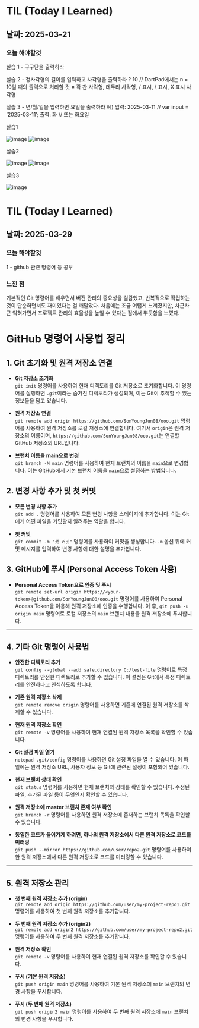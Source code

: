 # TIL (Today I Learned)
## 날짜: 2025-03-21
### 오늘 해야할것
실습 1 - 구구단을 출력하라

실습 2 - 정사각형의 길이를 입력하고 사각형을 출력하라
? 10 // DartPad에서는 n = 10일 때의 출력으로 처리할 것
※ 곽 찬 사각형, 테두리 사각형, / 표시, \ 표시, X 표시 사각형

실습 3 - 년/월/일을 입력하면 요일을 출력하라 예)
입력: 2025-03-11 // var input = ‘2025-03-11’;
출력: 화 // 또는 화요일

실습1

![image](https://github.com/user-attachments/assets/ea3cb9da-cd8b-4d4a-8732-3411dc161122)
![image](https://github.com/user-attachments/assets/ba7f4d6a-0c1d-4cc2-b15a-851c809cb687)


실습2

![image](https://github.com/user-attachments/assets/c62f4142-234c-41bb-a9fd-9db6ed28d164)
![image](https://github.com/user-attachments/assets/90d8fec3-973b-446a-9d32-afec1b43f8dd)


실습3

![image](https://github.com/user-attachments/assets/fa8499ad-94ef-4728-bbdc-f091f54f633f)

# TIL (Today I Learned)
## 날짜: 2025-03-29
### 오늘 해야할것
1 - github 관련 명령어 등 공부
### 느낀 점
기본적인 Git 명령어를 배우면서 버전 관리의 중요성을 실감했고, 반복적으로 작업하는 것이 단순하면서도 재미있다는 걸 깨달았다. 처음에는 조금 어렵게 느껴졌지만, 차근차근 익혀가면서 프로젝트 관리의 효율성을 높일 수 있다는 점에서 뿌듯함을 느꼈다.
# GitHub 명령어 사용법 정리

## 1. Git 초기화 및 원격 저장소 연결
- **Git 저장소 초기화**  
  `git init` 명령어를 사용하여 현재 디렉토리를 Git 저장소로 초기화합니다. 이 명령어를 실행하면 `.git`이라는 숨겨진 디렉토리가 생성되며, 이는 Git이 추적할 수 있는 정보들을 담고 있습니다.

- **원격 저장소 연결**  
  `git remote add origin https://github.com/SonYoungJun08/ooo.git` 명령어를 사용하여 원격 저장소를 로컬 저장소에 연결합니다. 여기서 `origin`은 원격 저장소의 이름이며, `https://github.com/SonYoungJun08/ooo.git`는 연결할 GitHub 저장소의 URL입니다.

- **브랜치 이름을 main으로 변경**  
  `git branch -M main` 명령어를 사용하여 현재 브랜치의 이름을 `main`으로 변경합니다. 이는 GitHub에서 기본 브랜치 이름을 `main`으로 설정하는 방법입니다.

## 2. 변경 사항 추가 및 첫 커밋
- **모든 변경 사항 추가**  
  `git add .` 명령어를 사용하여 모든 변경 사항을 스테이지에 추가합니다. 이는 Git에게 어떤 파일을 커밋할지 알려주는 역할을 합니다.

- **첫 커밋**  
  `git commit -m "첫 커밋"` 명령어를 사용하여 커밋을 생성합니다. `-m` 옵션 뒤에 커밋 메시지를 입력하여 변경 사항에 대한 설명을 추가합니다.

## 3. GitHub에 푸시 (Personal Access Token 사용)
- **Personal Access Token으로 인증 및 푸시**  
  `git remote set-url origin https://<your-token>@github.com/SonYoungJun08/ooo.git` 명령어를 사용하여 Personal Access Token을 이용해 원격 저장소에 인증을 수행합니다. 이 후, `git push -u origin main` 명령어로 로컬 저장소의 `main` 브랜치 내용을 원격 저장소에 푸시합니다.

---

## 4. 기타 Git 명령어 사용법

- **안전한 디렉토리 추가**  
  `git config --global --add safe.directory C:/test-file` 명령어로 특정 디렉토리를 안전한 디렉토리로 추가할 수 있습니다. 이 설정은 Git에서 특정 디렉토리를 안전하다고 인식하도록 합니다.

- **기존 원격 저장소 삭제**  
  `git remote remove origin` 명령어를 사용하면 기존에 연결된 원격 저장소를 삭제할 수 있습니다.

- **현재 원격 저장소 확인**  
  `git remote -v` 명령어를 사용하여 현재 연결된 원격 저장소 목록을 확인할 수 있습니다.

- **Git 설정 파일 열기**  
  `notepad .git/config` 명령어를 사용하면 Git 설정 파일을 열 수 있습니다. 이 파일에는 원격 저장소 URL, 사용자 정보 등 Git에 관련된 설정이 포함되어 있습니다.

- **현재 브랜치 상태 확인**  
  `git status` 명령어를 사용하면 현재 브랜치의 상태를 확인할 수 있습니다. 수정된 파일, 추가된 파일 등이 무엇인지 확인할 수 있습니다.

- **원격 저장소에 master 브랜치 존재 여부 확인**  
  `git branch -r` 명령어를 사용하면 원격 저장소에 존재하는 브랜치 목록을 확인할 수 있습니다.

- **동일한 코드가 들어가게 하려면, 하나의 원격 저장소에서 다른 원격 저장소로 코드를 미러링**  
  `git push --mirror https://github.com/user/repo2.git` 명령어를 사용하여 한 원격 저장소에서 다른 원격 저장소로 코드를 미러링할 수 있습니다.

---

## 5. 원격 저장소 관리

- **첫 번째 원격 저장소 추가 (origin)**  
  `git remote add origin https://github.com/user/my-project-repo1.git` 명령어를 사용하여 첫 번째 원격 저장소를 추가합니다.

- **두 번째 원격 저장소 추가 (origin2)**  
  `git remote add origin2 https://github.com/user/my-project-repo2.git` 명령어를 사용하여 두 번째 원격 저장소를 추가합니다.

- **원격 저장소 확인**  
  `git remote -v` 명령어를 사용하여 현재 연결된 원격 저장소를 확인할 수 있습니다.

- **푸시 (기본 원격 저장소)**  
  `git push origin main` 명령어를 사용하여 기본 원격 저장소에 `main` 브랜치의 변경 사항을 푸시합니다.

- **푸시 (두 번째 원격 저장소)**  
  `git push origin2 main` 명령어를 사용하여 두 번째 원격 저장소에 `main` 브랜치의 변경 사항을 푸시합니다.
  



